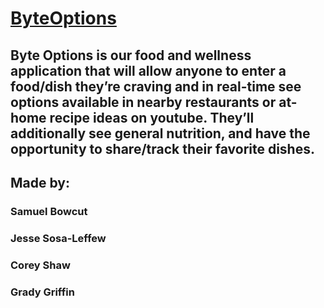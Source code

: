 # [ByteOptions](https://byteoptions.co/)
## Byte Options is our food and wellness application that will allow anyone to enter a food/dish they’re craving and in real-time see options available in nearby restaurants or at-home recipe ideas on youtube. They’ll additionally see general nutrition, and have the opportunity to share/track their favorite dishes.
## Made by:
###  Samuel Bowcut
###  Jesse Sosa-Leffew
### Corey Shaw
### Grady Griffin

